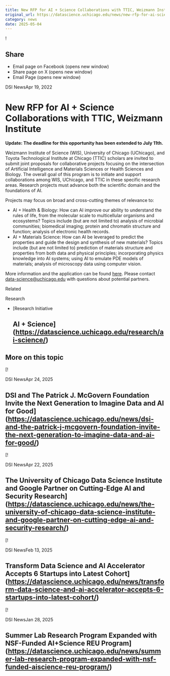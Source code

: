 ```yaml
---
title: New RFP for AI + Science Collaborations with TTIC, Weizmann Institute – DSI
original_url: https://datascience.uchicago.edu/news/new-rfp-for-ai-science-collaborations-with-ttic-weizmann-institute
category: news
date: 2025-05-04
---
```


!

## Share

* Email page on Facebook (opens new window)
* Share page on X (opens new window)
* Email Page (opens new window)

<!-- Table-like structure detected -->

DSI NewsApr 19, 2022

# New RFP for AI + Science Collaborations with TTIC, Weizmann Institute

**Update: The deadline for this opportunity has been extended to July 11th.**

Weizmann Institute of Science (WIS), University of Chicago (UChicago), and Toyota Technological Institute at Chicago (TTIC) scholars are invited to submit joint proposals for collaborative projects focusing on the intersection of Artificial Intelligence and Materials Sciences or Health Sciences and Biology. The overall goal of this program is to initiate and support collaborations among WIS, UChicago, and TTIC in these specific research areas. Research projects must advance both the scientific domain and the foundations of AI.

Projects may focus on broad and cross-cutting themes of relevance to:

* AI + Health & Biology: How can AI improve our ability to understand the rules of life, from the molecular scale to multicellular organisms and ecosystems? Topics include (but are not limited to) analysis of microbial communities; biomedical imaging; protein and chromatin structure and function; analysis of electronic health records.
* AI + Materials Science: How can AI be leveraged to predict the properties and guide the design and synthesis of new materials? Topics include (but are not limited to) prediction of materials structure and properties from both data and physical principles; incorporating physics knowledge into AI systems; using AI to emulate PDE models of materials; analysis of microscopy data using computer vision.

More information and the application can be found [here](https://global.uchicago.edu/wis/ai-science-rfp). Please contact [data-science@uchicago.edu](mailto:data-science@uchicago.edu) with questions about potential partners.

Related

Research

* [Research Initiative

  ## AI + Science](https://datascience.uchicago.edu/research/ai-science/)

## More on this topic

[!

DSI NewsApr 24, 2025

## DSI and The Patrick J. McGovern Foundation Invite the Next Generation to Imagine Data and AI for Good](https://datascience.uchicago.edu/news/dsi-and-the-patrick-j-mcgovern-foundation-invite-the-next-generation-to-imagine-data-and-ai-for-good/)
[!

DSI NewsApr 22, 2025

## The University of Chicago Data Science Institute and Google Partner on Cutting-Edge AI and Security Research](https://datascience.uchicago.edu/news/the-university-of-chicago-data-science-institute-and-google-partner-on-cutting-edge-ai-and-security-research/)
[!

DSI NewsFeb 13, 2025

## Transform Data Science and AI Accelerator Accepts 6 Startups into Latest Cohort](https://datascience.uchicago.edu/news/transform-data-science-and-ai-accelerator-accepts-6-startups-into-latest-cohort/)
[!

DSI NewsJan 28, 2025

## Summer Lab Research Program Expanded with NSF-Funded AI+Science REU Program](https://datascience.uchicago.edu/news/summer-lab-research-program-expanded-with-nsf-funded-aiscience-reu-program/)